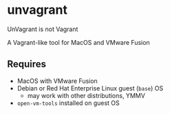 # unvagrant
UnVagrant is not Vagrant

A Vagrant-like tool for MacOS and VMware Fusion

## Requires
- MacOS with VMware Fusion
- Debian or Red Hat Enterprise Linux guest (`base`) OS
  - may work with other distributions, YMMV
- `open-vm-tools` installed on guest OS
